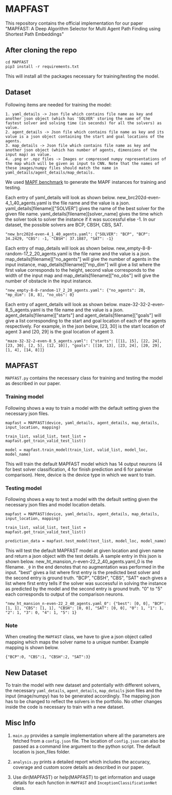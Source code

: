 # MAPFAST

This repository contains the official implementation for our paper "MAPFAST: A Deep Algorithm Selector for Multi Agent Path Finding using Shortest Path Embeddings"

## After cloning the repo
```
cd MAPFAST
pip3 install -r requirements.txt
```
This will install all the packages necessary for training/testing the model.

## Dataset

Following items are needed for training the model:
```
1. yaml_details -> Json file which contains file name as key and another json object (which has 'SOLVER' storing the name of the fastest solver and solving time (in seconds) for all the solvers) as value.
2. agent_details -> Json file which contains file name as key and its value is a json object containing the start and goal locations of the agents.
3. map_details -> Json file which contains file name as key and another json object (which has number of agents, dimensions of the input map) as value.
4. .png or .npz files -> Images or compressed numpy representations of the map which will be given as input to CNN. Note that the names of these images/numpy files should match the name in yaml_details/agent_details/map_details.
```
We used [MAPF benchmark](https://movingai.com/benchmarks/mapf.html) to generate the MAPF instances for training and testing. 

Each entry of yaml_details will look as shown below. new_brc202d-even-4_1_40_agents.yaml is the file name and the value is a json. yaml_details\[filename\]\["SOLVER"\] gives the name of the best solver for the given file name. yaml_details\[filename\]\[solver_name\] gives the time which the solver took to solver the instance if it was successful else -1. In our dataset, the possible solvers are BCP, CBSH, CBS, SAT.
```
"new_brc202d-even-4_1_40_agents.yaml": {"SOLVER": "BCP", "BCP": 34.2429, "CBS": -1, "CBSH": 37.1887, "SAT": -1}
```

Each entry of map_details will look as shown below. new_empty-8-8-random-17_2_20_agents.yaml is the file name and the value is a json. map_details\[filename\]\["no_agents"\] will give the number of agents in the input instance, map_details\[filename\]\["mp_dim"\] will give a list where the first value corresponds to the height, second value corresponds to the width of the input map and map_details\[filename\]\["no_obs"\] will give the number of obstacle in the input instance.
```
"new_empty-8-8-random-17_2_20_agents.yaml": {"no_agents": 20, "mp_dim": [8, 8], "no_obs": 0}
```

Each entry of agent_details will look as shown below. maze-32-32-2-even-8_5_agents.yaml is the file name and the value is a json. agent_details\[filename\]\["starts"\] and agent_details\[filename\]\["goals"\] will give a list corresponding to the start and goal location of each of the agents respectively. For example, in the json below, [23, 30] is the start location of agent 3 and [20, 29] is the goal location of agent 3.
```
"maze-32-32-2-even-8_5_agents.yaml": {"starts": [[11, 15], [22, 24], [23, 30], [2, 5], [12, 10]], "goals": [[10, 13], [23, 24], [20, 29], [1, 4], [14, 8]]}
```


## MAPFAST

`MAPFAST.py` contains the necessary class for training and testing the model as described in our paper.

### Training model

Following shows a way to train a model with the default setting given the necessary json files.

```
mapfast = MAPFAST(device, yaml_details, agent_details, map_details, input_location, mapping)

train_list, valid_list, test_list = mapfast.get_train_valid_test_list()

model = mapfast.train_model(train_list, valid_list, model_loc, model_name)
```

This will train the default MAPFAST model which has 14 output neurons (4 for best solver classification, 4 for finish prediction and 6 for pairwise comparison).
Here, device is the device type in which we want to train.

### Testing model

Following shows a way to test a model with the default setting given the necessary json files and model location details.

```
mapfast = MAPFAST(device, yaml_details, agent_details, map_details, input_location, mapping)

train_list, valid_list, test_list = mapfast.get_train_valid_test_list()

prediction_data = mapfast.test_model(test_list, model_loc, model_name)
```

This will test the default MAPFAST model at given location and given name and return a json object with the test details. A sample entry in this json is shown below. new_ht_mansion_n-even-22_2_40_agents.yaml_0 is the filename. `_0` in the end denotes that no augmentation was performed in the input. "best" gives a list where first entry is the predicted best solver and the second entry is ground truth. "BCP", "CBSH", "CBS", "SAT" each gives a list where first entry tells if the solver was successful in solving the instance as predicted by the model and the second entry is ground truth. "0" to "5" each corresponds to output of the comparison neurons.
```
"new_ht_mansion_n-even-22_2_40_agents.yaml_0": {"best": [0, 0], "BCP": [1, 1], "CBS": [1, 1], "CBSH": [0, 0], "SAT": [0, 0], "0": 1, "1": 1, "2": 1, "3": 0, "4": 1, "5": 1}
```

### Note
When creating the `MAPFAST` class, we have to give a json object called mapping which maps the solver name to a unique number.
Example mapping is shown below.
```
{"BCP":0, "CBS":1, "CBSH":2, "SAT":3}
```

## New Dataset

To train the model with new dataset and potentially with different solvers, the necessary `yaml_details`, `agent_details`, `map_details` json files and the input  (image/numpy) has to be generated accordingly. The mapping json has to be changed to reflect the solvers in the portfolio. No other changes inside the code is necessary to train with a new dataset.

## Misc Info

1. `main.py` provides a sample implementation where all the parameters are fetched from a `config.json` file. The location of `config.json` can also be passed as a command line argument to the python script. The default location is json_files folder.

2. `analysis.py` prints a detailed report which includes the accuracy, coverage and custom score details as described in our paper.

3. Use dir(MAPFAST) or help(MAPFAST) to get information and usage details for each function in `MAPFAST` and `InceptionClassificationNet` class.
